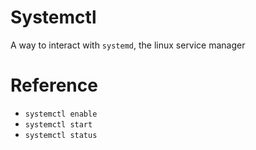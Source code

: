 # Systemctl

A way to interact with ```systemd```, the linux service manager

# Reference
- ```systemctl enable```
- ```systemctl start```
- ```systemctl status```
